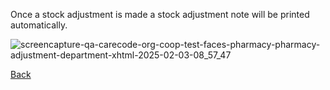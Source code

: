 Once a stock adjustment is made a stock adjustment note will be printed automatically.

![screencapture-qa-carecode-org-coop-test-faces-pharmacy-pharmacy-adjustment-department-xhtml-2025-02-03-08_57_47](https://github.com/user-attachments/assets/6514046a-8555-411e-b2f5-2469f81d426d)

[Back](https://github.com/hmislk/hmis/wiki/Pharmacy-Adjustments)